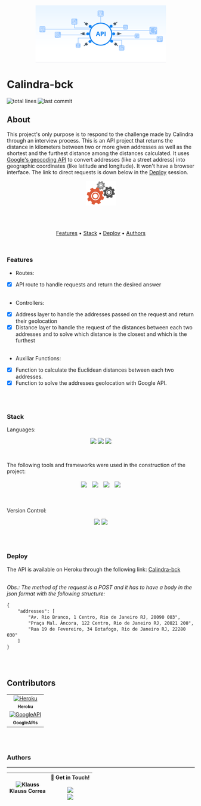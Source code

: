 <p align="center">
  <img src="public/images/api.gif" width="350px" alt="Calindra-bck" />
</p>

# Calindra-bck

![total lines](https://img.shields.io/tokei/lines/github/KlaussVP/calindra-bck) ![last commit](https://img.shields.io/github/last-commit/KlaussVP/calindra-bck?style=flat-square)

## About
<p>
  This project's only purpose is to respond to the challenge made by Calindra through an interview process. This is an API project that returns the distance in kilometers between two or more given addresses as well as the shortest and the furthest distance among the distances calculated. It uses <a href="https://developers.google.com/maps/documentation/geocoding/start">Google's geocoding API</a> to convert addresses (like a street address) into geographic coordinates (like latitude and longitude). It won't have a browser interface. The link to direct requests is down below in the <a href="#deploy">Deploy</a> session.
</p>

<p align="center"><img src="public/images/processing.gif" width="80px"/></p>

<br><br>

<p align="center">
    <a href="#features">Features</a> •
    <a href="#stack">Stack</a> •
    <a href="#deploy">Deploy</a> •
    <a href="#authors">Authors</a>
</p>

<br>

### Features
- Routes:
- [x] API route to handle requests and return the desired answer<br><br>
- Controllers:
- [x] Address layer to handle the addresses passed on the request and return their geolocation<br>
- [x] Distance layer to handle the request of the distances between each two addresses and to solve which distance is the closest and which is the furthest<br><br>
- Auxiliar Functions:
- [x] Function to calculate the Euclidean distances between each two addresses.<br>
- [x] Function to solve the addresses geolocation with Google API.

<br><br>

### Stack
Languages:<br>
<p align="center">
  <img src="https://img.shields.io/badge/html5%20-%23E34F26.svg?&style=for-the-badge&logo=html5&logoColor=white"/>
  <img src="https://img.shields.io/badge/css3%20-%231572B6.svg?&style=for-the-badge&logo=css3&logoColor=white"/>
  <img src="https://img.shields.io/badge/javascript%20-%23323330.svg?&style=for-the-badge&logo=javascript&logoColor=%23F7DF1E"/>
</p>
<br>

The following tools and frameworks were used in the construction of the project:<br>
<p align="center">
  <img style='margin: 5px;' src='https://badges.aleen42.com/src/npm.svg'>
  <img style='margin: 5px;' src='https://img.shields.io/badge/axios%20-%2320232a.svg?&style=for-the-badge&color=informational'>
  <img style='margin: 5px;' src='https://img.shields.io/badge/babel%20-%2320232a.svg?&style=for-the-badge&color=323230&logo=babel&logoColor=%f4dc4e'>
  <img style='margin: 5px;' src='https://badges.aleen42.com/src/node.svg'>
</p>
<br>

Version Control:<br>
<p align="center">
  <img src="https://img.shields.io/badge/git%20-%23F05033.svg?&style=for-the-badge&logo=git&logoColor=white"/>
  <img src="https://img.shields.io/badge/github%20-%23121011.svg?&style=for-the-badge&logo=github&logoColor=white"/>
</p>

<br><br>

### Deploy

The API is available on Heroku through the following link: [Calindra-bck](https://calindra-bck.herokuapp.com/)<br><br>

<i>Obs.: The method of the request is a POST and it has to have a body in the json format with the following structure:</i>
```
{
    "addresses": [
        "Av. Rio Branco, 1 Centro, Rio de Janeiro RJ, 20090 003", 
        "Praça Mal. Âncora, 122 Centro, Rio de Janeiro RJ, 20021 200",
        "Rua 19 de Fevereiro, 34 Botafogo, Rio de Janeiro RJ, 22280 030"
    ]
}
```

<br><br>
## Contributors
<table>
  <tr>
    <td align="center" style="margin-right: 20px;"><a href="https://github.com/heroku"><img src="https://avatars.githubusercontent.com/u/23211?s=200&v=4" width="100px;" alt="Heroku"/><br /><sub><b>Heroku</b></sub></a><br />
  </tr>
  <tr>
    <td align="center" style="margin-right: 20px;"><a href="https://github.com/googleapis"><img src="https://avatars.githubusercontent.com/u/16785467?s=200&v=4" width="100px;" alt="GoogleAPI"/><br /><sub><b>GoogleAPIs</b></sub></a><br />
  </tr>
</table>

<br><br>

### Authors
---
  | <img src="https://avatars.githubusercontent.com/u/70972865?v=4" width="100px" alt="Klauss"/><br> Klauss Correa | 👋 Get in Touch!<br><br><a href="https://www.linkedin.com/in/klausscorrea/"><img src="https://img.shields.io/badge/linkedin-%230077B5.svg?&style=for-the-badge&logo=linkedin&logoColor=white"/></a><br> <a href="https://github.com/KlaussVP"><img src="https://img.shields.io/badge/github-%23100000.svg?&style=for-the-badge&logo=github&logoColor=white" /></a> |
  |-----------|-----------|
